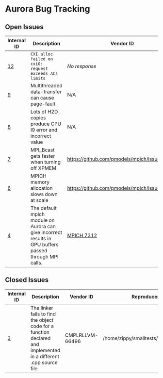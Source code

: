 # Aurora Bug Tracking

## Open Issues

| Internal ID |  Description | Vendor ID | Reproducer Path | PoC | Status | Priority | ETA
| --- | --- | --- | --- | --- | --- | --- |--- |
| [12](https://github.com/argonne-lcf/AuroraBugTracking/issues/12) | `CXI alloc failed on cxi0: request exceeds ACs limits` | _No response_ | None | Not Thomas | Open |  | _No response_ |
| [9](https://github.com/argonne-lcf/AuroraBugTracking/issues/9) | Multithreaded data-transfer can cause page-fault | N/A | Full QMCPACK | Ye Luo | Open--- WA available |  | _No response_ |
| [8](https://github.com/argonne-lcf/AuroraBugTracking/issues/8) | Lots of H2D copies produce CPU I9 error and incorrect value | N/A | Full QMCPACK | Ye Luo | Open | 🚨 | ? |
| [7](https://github.com/argonne-lcf/AuroraBugTracking/issues/7) | MPI_Bcast gets faster when turning off XPMEM | https://github.com/pmodels/mpich/issues/7334 | see Issue on MPICH GitHub repo | Ye Luo | Open--- WA available |  | _No response_ |
| [6](https://github.com/argonne-lcf/AuroraBugTracking/issues/6) | MPICH memory allocation slows down at scale | https://github.com/pmodels/mpich/issues/7333 | see MPICH issue | Ye Luo | Open--- WA available | 🚨 | _No response_ |
| [4](https://github.com/argonne-lcf/AuroraBugTracking/issues/4) | The default mpich module on Aurora can give incorrect results in GPU buffers passed through MPI calls. | [MPICH 7312](https://github.com/pmodels/mpich/pull/7312) | grid application (lattice QCD) | Patrick Steinbrecher, Tim Williams | Open -- WA available | 🚨 | _No response_ |

## Closed Issues

| Internal ID |  Description | Vendor ID | Reproducer Path | PoC | Status | Priority | ETA
| --- | --- | --- | --- | --- | --- | --- |--- |
| [3](https://github.com/argonne-lcf/AuroraBugTracking/issues/3) | The linker fails to find the object code for a function declared and implemented in a different .cpp source file. | CMPLRLLVM-66496 | /home/zippy/smalltests/aurora/xgc42/fails | Tim Williams | Closed -- Application source code bug |  |  |
